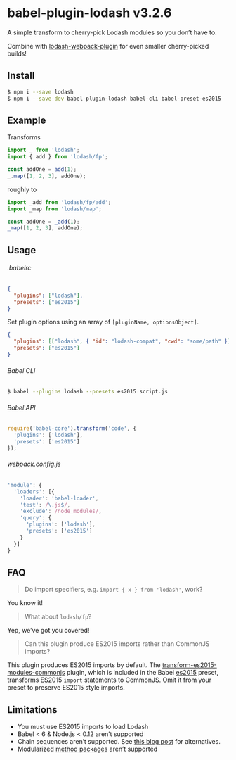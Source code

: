 # babel-plugin-lodash v3.2.6

A simple transform to cherry-pick Lodash modules so you don’t have to.

Combine with [lodash-webpack-plugin](https://www.npmjs.com/package/lodash-webpack-plugin)
for even smaller cherry-picked builds!

## Install

```bash
$ npm i --save lodash
$ npm i --save-dev babel-plugin-lodash babel-cli babel-preset-es2015
```

## Example

Transforms
```js
import _ from 'lodash';
import { add } from 'lodash/fp';

const addOne = add(1);
_.map([1, 2, 3], addOne);
```

roughly to
```js
import _add from 'lodash/fp/add';
import _map from 'lodash/map';

const addOne = _add(1);
_map([1, 2, 3], addOne);
```

## Usage

###### .babelrc
```json
{
  "plugins": ["lodash"],
  "presets": ["es2015"]
}
```

Set plugin options using an array of `[pluginName, optionsObject]`.
```json
{
  "plugins": [["lodash", { "id": "lodash-compat", "cwd": "some/path" }]],
  "presets": ["es2015"]
}
```

###### Babel CLI
```sh
$ babel --plugins lodash --presets es2015 script.js
```

###### Babel API
```js
require('babel-core').transform('code', {
  'plugins': ['lodash'],
  'presets': ['es2015']
});
```

###### webpack.config.js
```js
'module': {
  'loaders': [{
    'loader': 'babel-loader',
    'test': /\.js$/,
    'exclude': /node_modules/,
    'query': {
      'plugins': ['lodash'],
      'presets': ['es2015']
    }
  }]
}
```

## FAQ

> Do import specifiers, e.g. `import { x } from 'lodash'`, work?

You know it!

> What about `lodash/fp`?

Yep, we’ve got you covered!

> Can this plugin produce ES2015 imports rather than CommonJS imports?

This plugin produces ES2015 imports by default. The
[transform-es2015-modules-commonjs](https://www.npmjs.com/package/babel-plugin-transform-es2015-modules-commonjs)
plugin, which is included in the Babel [es2015](http://babeljs.io/docs/plugins/preset-es2015/)
preset, transforms ES2015 `import` statements to CommonJS. Omit it from your
preset to preserve ES2015 style imports.

## Limitations

* You must use ES2015 imports to load Lodash
* Babel < 6 & Node.js < 0.12 aren’t supported
* Chain sequences aren’t supported. See [this blog post](https://medium.com/making-internets/why-using-chain-is-a-mistake-9bc1f80d51ba) for alternatives.
* Modularized [method packages](https://www.npmjs.com/browse/keyword/lodash-modularized) aren’t supported

